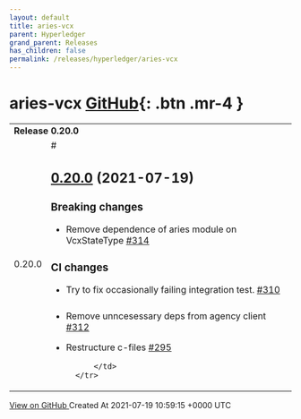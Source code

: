 ```yaml
---
layout: default
title: aries-vcx
parent: Hyperledger
grand_parent: Releases
has_children: false
permalink: /releases/hyperledger/aries-vcx
---
```


# aries-vcx <span class="fs-3 right-align">[GitHub](https://github.com/hyperledger/aries-vcx){: .btn .mr-4 }</span>


<div>
    <table>
        <tr>
            <td colspan="2">
                <b>
                    Release 0.20.0
                </b>
            </td>
        </tr>
        <tr>
            <td>
                <span class="chip">
                    0.20.0
                </span>
            </td>
            <td>
                #

## [0.20.0](https://github.com/hyperledger/aries-vcx/tree/0.20.0) (2021-07-19)

### Breaking changes

- Remove dependence of aries module on VcxStateType [\#314](https://github.com/hyperledger/aries-vcx/pull/314)

### CI changes

- Try to fix occasionally failing integration test. [\#310](https://github.com/hyperledger/aries-vcx/pull/310)

###

- Remove unncesessary deps from agency client [\#312](https://github.com/hyperledger/aries-vcx/pull/312)
- Restructure c-files [\#295](https://github.com/hyperledger/aries-vcx/pull/295)




            </td>
        </tr>
    </table>
    <a href="https://github.com/hyperledger/aries-vcx/releases/tag/0.20.0" class=".btn">
        View on GitHub
    </a>
    <span class="right-align">
        Created At 2021-07-19 10:59:15 +0000 UTC
    </span>
</div>

